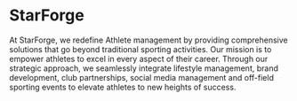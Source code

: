 # StarForge
 At StarForge, we redefine Athlete management by providing comprehensive
        solutions that go beyond traditional sporting activities.
        <span className="newline">
          Our mission is to empower athletes to excel in every aspect of their
          career.
        </span>
        Through our strategic approach, we seamlessly integrate lifestyle
        management, brand development, club partnerships, social media
        management and off-field sporting events to elevate athletes to new
        heights of success.
